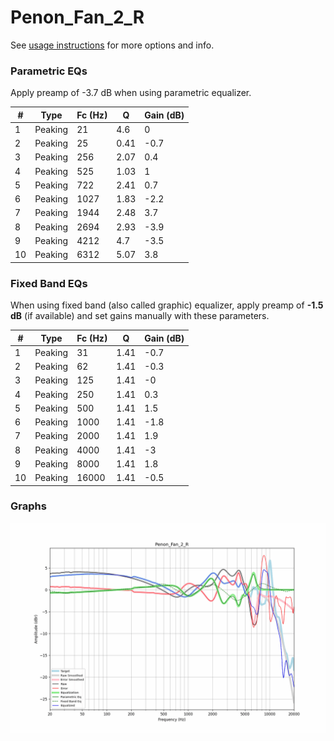 # Penon_Fan_2_R
See [usage instructions](https://github.com/jaakkopasanen/AutoEq#usage) for more options and info.

### Parametric EQs
Apply preamp of -3.7 dB when using parametric equalizer.

|   # | Type    |   Fc (Hz) |    Q |   Gain (dB) |
|-----|---------|-----------|------|-------------|
|   1 | Peaking |        21 | 4.6  |         0   |
|   2 | Peaking |        25 | 0.41 |        -0.7 |
|   3 | Peaking |       256 | 2.07 |         0.4 |
|   4 | Peaking |       525 | 1.03 |         1   |
|   5 | Peaking |       722 | 2.41 |         0.7 |
|   6 | Peaking |      1027 | 1.83 |        -2.2 |
|   7 | Peaking |      1944 | 2.48 |         3.7 |
|   8 | Peaking |      2694 | 2.93 |        -3.9 |
|   9 | Peaking |      4212 | 4.7  |        -3.5 |
|  10 | Peaking |      6312 | 5.07 |         3.8 |

### Fixed Band EQs
When using fixed band (also called graphic) equalizer, apply preamp of **-1.5 dB** (if available) and set gains manually with these parameters.

|   # | Type    |   Fc (Hz) |    Q |   Gain (dB) |
|-----|---------|-----------|------|-------------|
|   1 | Peaking |        31 | 1.41 |        -0.7 |
|   2 | Peaking |        62 | 1.41 |        -0.3 |
|   3 | Peaking |       125 | 1.41 |        -0   |
|   4 | Peaking |       250 | 1.41 |         0.3 |
|   5 | Peaking |       500 | 1.41 |         1.5 |
|   6 | Peaking |      1000 | 1.41 |        -1.8 |
|   7 | Peaking |      2000 | 1.41 |         1.9 |
|   8 | Peaking |      4000 | 1.41 |        -3   |
|   9 | Peaking |      8000 | 1.41 |         1.8 |
|  10 | Peaking |     16000 | 1.41 |        -0.5 |

### Graphs
![](./Penon_Fan_2_R.png)
